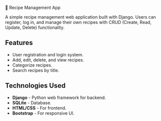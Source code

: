 🍕 Recipe Management App

A simple recipe management web application built with Django. Users can register, log in, and manage their own recipes with CRUD (Create, Read, Update, Delete) functionality.

## Features

- User registration and login system.
- Add, edit, delete, and view recipes.
- Categorize recipes.
- Search recipes by title.

## Technologies Used

- **Django** - Python web framework for backend.
- **SQLite** - Database.
- **HTML/CSS** - For frontend.
- **Bootstrap** - For responsive UI.
